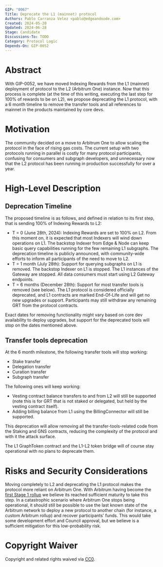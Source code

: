 ```yaml
---
GIP: "0067"
Title: Deprecate the L1 (mainnet) protocol
Authors: Pablo Carranza Velez <pablo@edgeandnode.com>
Created: 2024-05-20
Updated: 2024-06-28
Stage: Candidate
Discussions-To: TODO
Category: Protocol Logic
Depends-On: GIP-0052
---
```


# Abstract

With GIP-0052, we have moved Indexing Rewards from the L1 (mainnet) deployment of protocol to the L2 (Arbitrum One) instance. Now that this process is complete (at the time of this writing, executing the last step for 100% of rewards to be on L2), we propose deprecating the L1 protocol, with a 6 month timeline to remove the transfer tools and all references to mainnet in the products maintained by core devs.

# Motivation

The community decided on a move to Arbitrum One to allow scaling the protocol in the face of rising gas costs. The current setup with two protocols running in parallel is costly for many protocol participants, confusing for consumers and subgraph developers, and unnecessary now that the L2 protocol has been running in production successfully for over a year.

# High-Level Description

## Deprecation Timeline

The proposed timeline is as follows, and defined in relation to its first step, that is sending 100% of Indexing Rewards to L2:

- T = 0 (June 28th, 2024): Indexing Rewards are set to 100% on L2. From this moment on, it is expected that most Indexers will wind down operations on L1. The backstop Indexer from Edge & Node can keep basic query capabilities running for the few remaining L1 subgraphs. The deprecation timeline is publicly announced, with community-wide efforts to inform all participants of the need to move to L2.
- T = 1 month (July 28th): Support for querying subgraphs on L1 is removed. The backstop Indexer on L1 is stopped. The L1 instances of the Gateway are stopped. All data consumers must start using L2 Gateway endpoints.
- T = 6 months (December 28th): Support for most transfer tools is removed (see below). The L1 protocol is considered officially deprecated, and L1 contracts are marked End-Of-Life and will get no new upgrades or support. Participants may still withdraw any remaining GRT from the protocol contracts.

Exact dates for removing functionality might vary based on core dev availability to deploy upgrades, but support for the deprecated tools will stop on the dates mentioned above.

## Transfer tools deprecation

At the 6 month milestone, the following transfer tools will stop working:
- Stake transfer
- Delegation transfer
- Curation transfer
- Subgraph transfer

The following ones will keep working:
- Vesting contract balance transfers to and from L2 will still be supported (note this is for GRT that is not staked or delegated, but held by the vesting contract itself).
- Adding billing balance from L1 using the BillingConnector will still be supported.

This deprecation will allow removing all the transfer-tools-related code from the Staking and GNS contracts, reducing the complexity of the protocol and with it the attack surface.

The L1 GraphToken contract and the L1-L2 token bridge will of course stay operational with no plans to deprecate them.

# Risks and Security Considerations

Moving completely to L2 and deprecating the L1 protocol makes the protocol more reliant on Arbitrum One. With Arbitrum having become the [first Stage 1 rollup](https://l2beat.com/scaling/projects/arbitrum) we believe its reached sufficient maturity to take this step. In a catastrophic scenario where Arbitrum One stops being operational, it should still be possible to use the last known state of the Arbitrum network to deploy a new protocol to another chain (for instance, a custom Arbitrum rollup) and recover participants' funds. This would take some development effort and Council approval, but we believe is a sufficient mitigation for this low-probability risk.

# Copyright Waiver

Copyright and related rights waived via [CC0](https://creativecommons.org/publicdomain/zero/1.0/).
